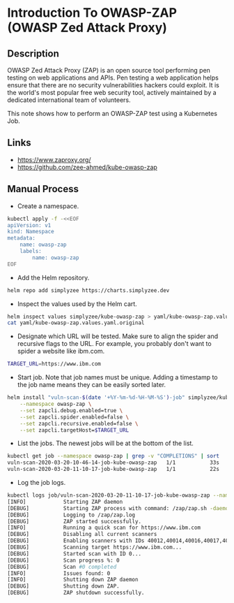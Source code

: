 # Introduction To OWASP-ZAP (OWASP Zed Attack Proxy)

## Description

OWASP Zed Attack Proxy (ZAP) is an open source tool performing pen testing on web applications and APIs. Pen testing a web application helps ensure that there are no security vulnerabilities hackers could exploit. It is the world's most popular free web security tool, actively maintained by a dedicated international team of volunteers.

This note shows how to perform an OWASP-ZAP test using a Kubernetes Job.

## Links

* https://www.zaproxy.org/
* https://github.com/zee-ahmed/kube-owasp-zap

## Manual Process

* Create a namespace.

```bash
kubectl apply -f -<<EOF
apiVersion: v1
kind: Namespace
metadata:
    name: owasp-zap
    labels:
        name: owasp-zap
EOF
```

* Add the Helm repository.

```bash
helm repo add simplyzee https://charts.simplyzee.dev
```

* Inspect the values used by the Helm cart.

```bash
helm inspect values simplyzee/kube-owasp-zap > yaml/kube-owasp-zap.values.yaml.original
cat yaml/kube-owasp-zap.values.yaml.original
```

* Designate which URL will be tested. Make sure to align the spider and recursive flags to the URL. For example, you probably don't want to spider a website like ibm.com.

```bash
TARGET_URL=https://www.ibm.com
```

* Start job. Note that job names must be unique. Adding a timestamp to the job name means they can be easily sorted later.


```bash
helm install "vuln-scan-$(date '+%Y-%m-%d-%H-%M-%S')-job" simplyzee/kube-owasp-zap \
    --namespace owasp-zap \
    --set zapcli.debug.enabled=true \
    --set zapcli.spider.enabled=false \
    --set zapcli.recursive.enabled=false \
    --set zapcli.targetHost=$TARGET_URL
```

* List the jobs. The newest jobs will be at the bottom of the list.

```bash
kubectl get job --namespace owasp-zap | grep -v "COMPLETIONS" | sort
vuln-scan-2020-03-20-10-46-14-job-kube-owasp-zap   1/1           33s        55m
vuln-scan-2020-03-20-11-10-17-job-kube-owasp-zap   1/1           22s        31m
```

* Log the job logs.

```bash
kubectl logs job/vuln-scan-2020-03-20-11-10-17-job-kube-owasp-zap --namespace owasp-zap
[INFO]            Starting ZAP daemon
[DEBUG]           Starting ZAP process with command: /zap/zap.sh -daemon -port 8080 -config api.disablekey=true.
[DEBUG]           Logging to /zap/zap.log
[DEBUG]           ZAP started successfully.
[INFO]            Running a quick scan for https://www.ibm.com
[DEBUG]           Disabling all current scanners
[DEBUG]           Enabling scanners with IDs 40012,40014,40016,40017,40018
[DEBUG]           Scanning target https://www.ibm.com...
[DEBUG]           Started scan with ID 0...
[DEBUG]           Scan progress %: 0
[DEBUG]           Scan #0 completed
[INFO]            Issues found: 0
[INFO]            Shutting down ZAP daemon
[DEBUG]           Shutting down ZAP.
[DEBUG]           ZAP shutdown successfully.
```
